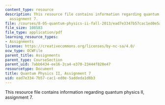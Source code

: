 ```yaml
---
content_type: resource
description: This resource file contains information regarding quantum physics II,
  assignment 7.
file: /courses/8-05-quantum-physics-ii-fall-2013/ead7e3347b57cac1ed0e5addeda1d8b3_MIT8_05F13_ps7.pdf
file_size: 108583
file_type: application/pdf
learning_resource_types:
- Assignments
license: https://creativecommons.org/licenses/by-nc-sa/4.0/
ocw_type: OCWFile
parent_title: Assignments
parent_type: CourseSection
parent_uid: 7abb6434-ee16-2ca4-e370-23444f820e47
resourcetype: Document
title: Quantum Physics II, Assignment 7
uid: ead7e334-7b57-cac1-ed0e-5addeda1d8b3
---
```

This resource file contains information regarding quantum physics II, assignment 7.